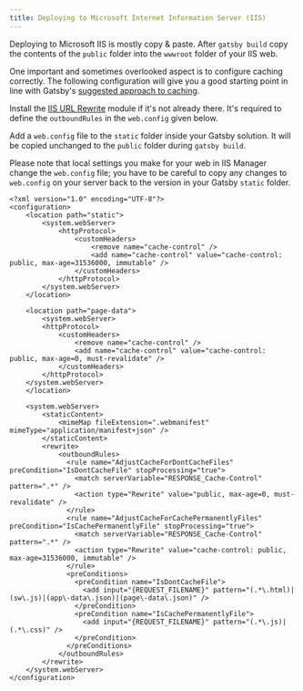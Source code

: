 ```yaml
---
title: Deploying to Microsoft Internet Information Server (IIS)
---
```


Deploying to Microsoft IIS is mostly copy &amp; paste.
After `gatsby build` copy the contents of the `public` folder into the `wwwroot` folder of your IIS web.

One important and sometimes overlooked aspect is to configure caching correctly.
The following configuration will give you a good starting point in line with Gatsby's [suggested approach to caching](/docs/caching/).

Install the [IIS URL Rewrite](https://www.iis.net/downloads/microsoft/url-rewrite) module if it's not already there.
It's required to define the `outboundRules` in the `web.config` given below.

Add a `web.config` file to the `static` folder inside your Gatsby solution. It will be copied unchanged to the `public` folder
during `gatsby build`.

Please note that local settings you make for your web in IIS Manager change the `web.config` file;
you have to be careful to copy any changes to `web.config` on your server back to the version in your Gatsby `static` folder.

```xml:file=static\web.config
<?xml version="1.0" encoding="UTF-8"?>
<configuration>
    <location path="static">
        <system.webServer>
            <httpProtocol>
                <customHeaders>
                    <remove name="cache-control" />
                    <add name="cache-control" value="cache-control: public, max-age=31536000, immutable" />
                </customHeaders>
            </httpProtocol>
        </system.webServer>
    </location>
    
    <location path="page-data">
        <system.webServer>
        <httpProtocol>
            <customHeaders>
                <remove name="cache-control" />
                <add name="cache-control" value="cache-control: public, max-age=0, must-revalidate" />
            </customHeaders>
        </httpProtocol>
    </system.webServer>
    </location>

    <system.webServer>
        <staticContent>
            <mimeMap fileExtension=".webmanifest" mimeType="application/manifest+json" />
        </staticContent>
        <rewrite>
            <outboundRules>
              <rule name="AdjustCacheForDontCacheFiles" preCondition="IsDontCacheFile" stopProcessing="true">
                <match serverVariable="RESPONSE_Cache-Control" pattern=".*" />
                <action type="Rewrite" value="public, max-age=0, must-revalidate" />
              </rule>
              <rule name="AdjustCacheForCachePermanentlyFiles" preCondition="IsCachePermanentlyFile" stopProcessing="true">
                <match serverVariable="RESPONSE_Cache-Control" pattern=".*" />
                <action type="Rewrite" value="cache-control: public, max-age=31536000, immutable" />
              </rule>
              <preConditions>
                <preCondition name="IsDontCacheFile">
                  <add input="{REQUEST_FILENAME}" pattern="(.*\.html)|(sw\.js)|(app\-data\.json)|(page\-data\.json)" />
                </preCondition>
                <preCondition name="IsCachePermanentlyFile">
                  <add input="{REQUEST_FILENAME}" pattern="(.*\.js)|(.*\.css)" />
                </preCondition>
              </preConditions>
            </outboundRules>
        </rewrite>
    </system.webServer>
</configuration>
```

